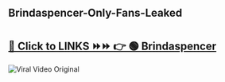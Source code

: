 
 ## Brindaspencer-Only-Fans-Leaked

# <h2><a href="https://clipsfans.com/Brindaspencer&ref=git">🔗 Click to LINKS ⏩⏩ 👉 🟢 Brindaspencer </a></h2>

<a href="https://clipsfans.com/Brindaspencer&ref=git" rel="nofollow" data-target="animated-image.originalLink"><img src="https://i.ibb.co.com/xMMVF88/686577567.gif" alt="Viral Video Original" style="max-width: 100%; display: inline-block;" data-target="animated-image.originalImage"></a>
